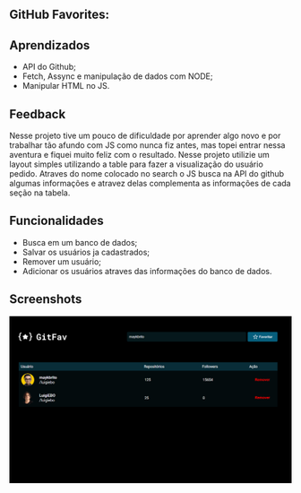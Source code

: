 ## GitHub Favorites:





## Aprendizados

- API do Github;
- Fetch, Assync e manipulação de dados com NODE;
- Manipular HTML no JS.

## Feedback

Nesse projeto tive um pouco de dificuldade por aprender algo novo e por trabalhar tão afundo com JS como nunca fiz antes, mas topei entrar nessa aventura e fiquei muito feliz com o resultado. Nesse projeto utilizie um layout simples utilizando a table para fazer a visualização do usuário pedido. Atraves do nome colocado no search o JS busca na API do github algumas informações e atravez delas complementa as informações de cada seção na tabela.


## Funcionalidades

- Busca em um banco de dados;
- Salvar os usuários ja cadastrados;
- Remover um usuário;
- Adicionar os usuários atraves das informações do banco de dados.


## Screenshots

![App Screenshot](./assets/Captura%20de%20tela%202024-06-17%20200301.png)
